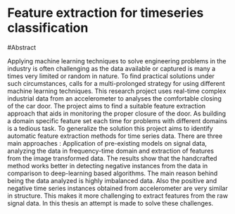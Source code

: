 # Feature extraction for timeseries classification



#Abstract

Applying machine learning techniques to solve engineering problems in the industry is often challenging
as the data available or captured is many a times very limited or random in nature. To find practical
solutions under such circumstances, calls for a multi-prolonged strategy for using different machine learning
techniques. This research project uses real-time complex industrial data from an accelerometer to analyses
the comfortable closing of the car door. The project aims to find a suitable feature extraction approach
that aids in monitoring the proper closure of the door.
As building a domain specific feature set each time for problems with different domains is a tedious
task. To generalize the solution this project aims to identify automatic feature extraction methods for
time series data. There are three main approaches : Application of pre-existing models on signal data,
analyzing the data in frequency-time domain and extraction of features from the image transformed data.
The results show that the handcrafted method works better in detecting negative instances from the
data in comparison to deep-learning based algorithms. The main reason behind being the data analyzed is
highly imbalanced data. Also the positive and negative time series instances obtained from accelerometer
are very similar in structure. This makes it more challenging to extract features from the raw signal data.
In this thesis an attempt is made to solve these challenges.
